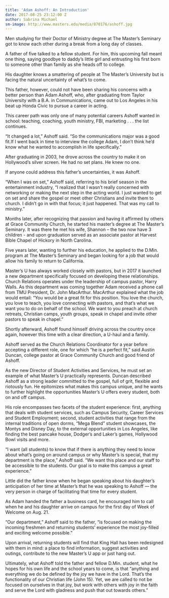 ```yaml
---
title: 'Adam Ashoff: An Introduction'
date: 2017-08-25 23:12:00 Z
author: Sabrina Michael
sm-image: http://www.masters.edu/media/870176/ashoff.jpg
---
```


Men studying for their Doctor of Ministry degree at The Master’s Seminary got to know each other during a break from a long day of classes.

A father of five talked to a fellow student. For him, this upcoming fall meant one thing, saying goodbye to daddy’s little girl and entrusting his first born to someone other than family as she heads off to college.

His daughter knows a smattering of people at The Master’s University but is facing the natural uncertainty of what’s to come.

This father, however, could not have been sharing his concerns with a better person than Adam Ashoff, who, after graduating from Taylor University with a B.A. in Communications, came out to Los Angeles in his beat up Honda Civic to pursue a career in acting.

This career path was only one of many potential careers Ashoff wanted in school: teaching, coaching, youth ministry, FBI, marketing . . . the list continues.

“It changed a lot,” Ashoff said. “So the communications major was a good fit.If I went back in time to interview the college Adam, I don’t think he’d know what he wanted to accomplish in life specifically.”

After graduating in 2003, he drove across the country to make it on Hollywood’s silver screen. He had no set plans. He knew no one.

If anyone could address this father’s uncertainties, it was Ashoff.

“When I was on set,” Ashoff said, referring to his brief season in the entertainment industry, “I realized that I wasn’t really concerned with networking or making the next step in the acting world. I just wanted to get on set and share the gospel or meet other Christians and invite them to church. I didn’t go in with that focus; it just happened. That was my call to ministry.”

Months later, after recognizing that passion and having it affirmed by others at Grace Community Church, he started his master’s degree at The Master’s Seminary. It was there he met his wife, Shannon – the two now have 3 children - and upon graduation served as an associate pastor at Harvest Bible Chapel of Hickory in North Carolina.

Five years later, wanting to further his education, he applied to the D.Min. program at The Master’s Seminary and began looking for a job that would allow his family to return to California.

Master’s U has always worked closely with pastors, but in 2017 it launched a new department specifically focused on developing these relationships. Church Relations operates under the leadership of campus pastor, Harry Walls. As this department was coming together Adam received a phone call from TMU President, Dr. John MacArthur. MacArthur explained what the job would entail: “You would be a great fit for this position. You love the church, you love to teach, you love connecting with pastors, and that’s what we want you to do on behalf of the school. We want to you preach at church retreats, Christian camps, youth groups, speak in chapel and invite other pastors to speak in chapel.”

Shortly afterward, Ashoff found himself driving across the country once again, however this time with a clear direction, a U-haul and a family.

Ashoff served as the Church Relations Coordinator for a year before accepting a different role, one for which “he is a perfect fit,” said Austin Duncan, college pastor at Grace Community Church and good friend of Ashoff.

As the new Director of Student Activities and Services, he must set an example of what Master’s U practically represents. Duncan described Ashoff as a strong leader committed to the gospel, full of grit, flexible and riotously fun. He epitomizes what makes this campus unique, and he wants to further highlight the opportunities Master’s U offers every student, both on and off campus.

His role encompasses two facets of the student experience: first, anything that deals with student services, such as Campus Security, Career Services and Student Employment; second, student activities that range from the internal traditions of open dorms, “Mega Blend” student showcases, the Montys and Disney Day, to the external opportunities in Los Angeles, like finding the best pancake house, Dodger’s and Laker’s games, Hollywood Bowl visits and more.

“I want (all students) to know that if there is anything they need to know about what’s going on around campus or why Master’s is special, that my department is the place,” Ashoff said. “We want this place and our staff to be accessible to the students. Our goal is to make this campus a great experience.”

Little did the father know when he began speaking about his daughter’s anticipation of her time at Master’s that he was speaking to Ashoff — the very person in charge of facilitating that time for every student.

As Adam handed the father a business card, he encouraged him to call when he and his daughter arrive on campus for the first day of Week of Welcome on Aug. 21.

“Our department,” Ashoff said to the father, “is focused on making the incoming freshmen and returning students’ experience the most joy-filled and exciting welcome possible.”

Upon arrival, returning students will find that King Hall has been redesigned with them in mind: a place to find information, suggest activities and outings, contribute to the new Master’s U app or just hang out.

Ultimately, what Ashoff told the father and fellow D.Min. student, what he hopes for his own life and the school years to come, is that “anything and everything we do be defined by the joy we have in the Lord. That’s the functionality of our Christian life (John 15). Yet, we are called to not be focused on ourselves in that joy, but work with others with joy in the faith and serve the Lord with gladness and push that out towards others.”